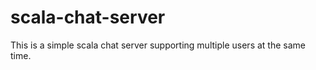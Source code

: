 scala-chat-server
=================

This is a simple scala chat server supporting multiple users at the same time.
